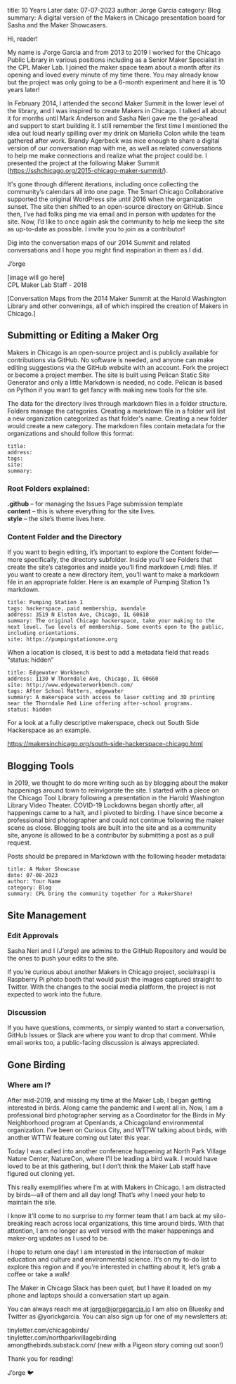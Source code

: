 title: 10 Years Later
date: 07-07-2023
author: Jorge Garcia
category: Blog
summary: A digital version of the Makers in Chicago presentation board for Sasha and the Maker Showcasers.

Hi, reader!  

My name is J’orge Garcia and from 2013 to 2019 I worked for the Chicago Public Library in various positions including as a Senior Maker Specialist in the CPL Maker Lab. I joined the maker space team about a month after its opening and loved every minute of my time there. You may already know but the project was only going to be a 6-month experiment and here it is 10 years later!  

In February 2014, I attended the second Maker Summit in the lower level of the library, and I was inspired to create Makers in Chicago. I talked all about it for months until Mark Anderson and Sasha Neri gave me the go-ahead and support to start building it. I still remember the first time I mentioned the idea out loud nearly spilling over my drink on Mariella Colon while the team gathered after work. Brandy Agerbeck was nice enough to share a digital version of our conversation map with me, as well as related conversations to help me make connections and realize what the project could be. I presented the project at the following Maker Summit (https://sshchicago.org/2015-chicago-maker-summit/).  

It's gone through different iterations, including once collecting the community’s calendars all into one page. The Smart Chicago Collaborative supported the original WordPress site until 2016 when the organization sunset. The site then shifted to an open-source directory on GitHub. Since then, I’ve had folks ping me via email and in person with updates for the site. Now, I’d like to once again ask the community to help me keep the site as up-to-date as possible. I invite you to join as a contributor!  

Dig into the conversation maps of our 2014 Summit and related conversations and I hope you might find inspiration in them as I did.  

J’orge  
 
[image will go here]  
CPL Maker Lab Staff - 2018 

[Conversation Maps from the 2014 Maker Summit at the Harold Washington Library
and other convenings, all of which inspired the creation of Makers in Chicago.]


## Submitting or Editing a Maker Org  

Makers in Chicago is an open-source project and is publicly available for contributions via GitHub. No software is needed, and anyone can make editing suggestions via the GitHub website with an account. Fork the project or become a project member. The site is built using Pelican Static Site Generator and only a little Markdown is needed, no code. Pelican is based on Python if you want to get fancy with making new tools for the site.  

The data for the directory lives through markdown files in a folder structure. Folders manage the categories. Creating a markdown file in a folder will list a new organization categorized as that folder's name. Creating a new folder would create a new category. The markdown files contain metadata for the organizations and should follow this format:  

```
title:  
address:  
tags:  
site:  
summary: 
```

### Root Folders explained:

**.github** – for managing the Issues Page submission template  
**content** – this is where everything for the site lives.  
**style** – the site’s theme lives here.  

### Content Folder and the Directory

If you want to begin editing, it’s important to explore the Content folder—more specifically, the directory subfolder. Inside you’ll see Folders that create the site’s categories and inside you’ll find markdown (.md) files. If you want to create a new directory item, you’ll want to make a markdown file in an appropriate folder. Here is an example of Pumping Station 1’s markdown. 

```
title: Pumping Station 1
tags: hackerspace, paid membership, avondale
address: 3519 N Elston Ave, Chicago, IL 60618
summary: The original Chicago hackerspace, take your making to the next level. Two levels of membership. Some events open to the public, including orientations.
site: https://pumpingstationone.org
```

When a location is closed, it is best to add a metadata field that reads “status: hidden”

```
title: Edgewater Workbench
address: 1130 W Thorndale Ave, Chicago, IL 60660
site: http://www.edgewaterworkbench.com/
tags: After School Matters, edgewater
summary: A makerspace with access to laser cutting and 3D printing near the Thorndale Red Line offering after-school programs.
status: hidden
```

For a look at a fully descriptive makerspace, check out South Side Hackerspace as an example.

https://makersinchicago.org/south-side-hackerspace-chicago.html

## Blogging Tools  

In 2019, we thought to do more writing such as by blogging about the maker happenings around town to reinvigorate the site. I started with a piece on the Chicago Tool Library following a presentation in the Harold Washington Library Video Theater. COVID-19 Lockdowns began shortly after, all happenings came to a halt, and I pivoted to birding. I have since become a professional bird photographer and could not continue following the maker scene as close. Blogging tools are built into the site and as a community site, anyone is allowed to be a contributor by submitting a post as a pull request.

Posts should be prepared in Markdown with the following header metadata:

```
title: A Maker Showcase
date: 07-08-2023
author: Your Name
category: Blog
summary: CPL bring the community together for a MakerShare!
```

## Site Management  

### Edit Approvals  

Sasha Neri and I (J’orge) are admins to the GitHub Repository and would be the ones to push your edits to the site.  

If you’re curious about another Makers in Chicago project, socialraspi is Raspberry Pi photo booth that would push the images captured straight to Twitter. With the changes to the social media platform, the project is not expected to work into the future.  

### Discussion  

If you have questions, comments, or simply wanted to start a conversation, GitHub Issues or Slack are where you want to drop that comment. While email works too, a public-facing discussion is always appreciated.  

## Gone Birding  

### Where am I?  

After mid-2019, and missing my time at the Maker Lab, I began getting interested in birds. Along came the pandemic and I went all in. Now, I am a professional bird photographer serving as a Coordinator for the Birds in My Neighborhood program at Openlands, a Chicagoland environmental organization. I’ve been on Curious City, and WTTW talking about birds, with another WTTW feature coming out later this year.

Today I was called into another conference happening at North Park Village Nature Center, NatureCon, where I’ll be leading a bird walk. I would have loved to be at this gathering, but I don’t think the Maker Lab staff have figured out cloning yet.

This really exemplifies where I’m at with Makers in Chicago. I am distracted by birds—all of them and all day long! That’s why I need your help to maintain the site.

I know it’ll come to no surprise to my former team that I am back at my silo-breaking reach across local organizations, this time around birds. With that attention, I am no longer as well versed with the maker happenings and maker-org updates as I used to be. 

I hope to return one day! I am interested in the intersection of maker education and culture and environmental science. It’s on my to-do list to explore this region and if you’re interested in chatting about it, let’s grab a coffee or take a walk! 

The Maker in Chicago Slack has been quiet, but I have it loaded on my phone and laptops should a conversation start up again.  

You can always reach me at jorge@jorgegarcia.io I am also on Bluesky and Twitter as @yorickgarcia.  You can also sign up for one of my newsletters at: 

tinyletter.com/chicagobirds/  
tinyletter.com/northparkvillagebirding  
amongthebirds.substack.com/ (new with a Pigeon story coming out soon!)  

Thank you for reading!  

J’orge 🐦  
